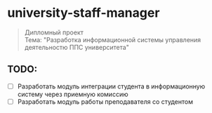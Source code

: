 # university-staff-manager

> Дипломный проект<br>
> Тема: "Разработка  информационной системы управления  деятельностю  ППС университета"


## TODO:
- [ ] Разработать модуль интеграции студента в информационную систему через приемную комиссию
- [ ] Разработать модуль работы преподавателя со студентом
